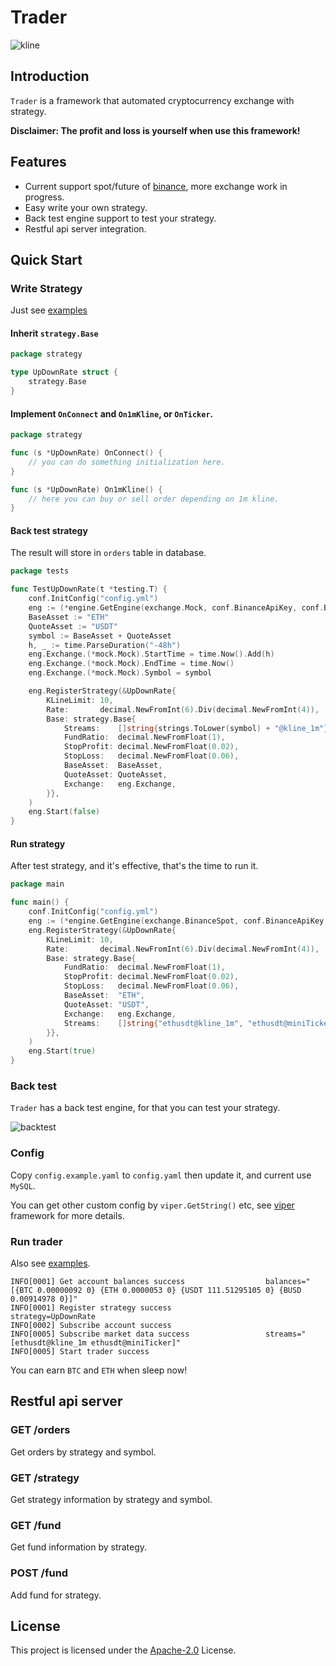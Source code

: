 # Trader

![kline](https://raw.githubusercontent.com/long2ice/trader/master/images/kline.png)

## Introduction

`Trader` is a framework that automated cryptocurrency exchange with strategy.

**Disclaimer: The profit and loss is yourself when use this framework!**

## Features

- Current support spot/future of [binance](https://www.binance.com/), more exchange work in progress.
- Easy write your own strategy.
- Back test engine support to test your strategy.
- Restful api server integration.

## Quick Start

### Write Strategy

Just see [examples](https://github.com/long2ice/trader/tree/main/examples)

#### Inherit `strategy.Base`

```go
package strategy

type UpDownRate struct {
	strategy.Base
}
```

#### Implement `OnConnect` and `On1mKline`, or `OnTicker`.

```go
package strategy

func (s *UpDownRate) OnConnect() {
	// you can do something initialization here.
}

func (s *UpDownRate) On1mKline() {
	// here you can buy or sell order depending on 1m kline.
}
```

#### Back test strategy

The result will store in `orders` table in database.

```go
package tests

func TestUpDownRate(t *testing.T) {
	conf.InitConfig("config.yml")
	eng := (*engine.GetEngine(exchange.Mock, conf.BinanceApiKey, conf.BinanceApiSecret)).(*engine.Mock)
	BaseAsset := "ETH"
	QuoteAsset := "USDT"
	symbol := BaseAsset + QuoteAsset
	h, _ := time.ParseDuration("-48h")
	eng.Exchange.(*mock.Mock).StartTime = time.Now().Add(h)
	eng.Exchange.(*mock.Mock).EndTime = time.Now()
	eng.Exchange.(*mock.Mock).Symbol = symbol

	eng.RegisterStrategy(&UpDownRate{
		KLineLimit: 10,
		Rate:       decimal.NewFromInt(6).Div(decimal.NewFromInt(4)),
		Base: strategy.Base{
			Streams:    []string{strings.ToLower(symbol) + "@kline_1m"},
			FundRatio:  decimal.NewFromFloat(1),
			StopProfit: decimal.NewFromFloat(0.02),
			StopLoss:   decimal.NewFromFloat(0.06),
			BaseAsset:  BaseAsset,
			QuoteAsset: QuoteAsset,
			Exchange:   eng.Exchange,
		}},
	)
	eng.Start(false)
}
```

#### Run strategy

After test strategy, and it's effective, that's the time to run it.

```go
package main

func main() {
	conf.InitConfig("config.yml")
	eng := (*engine.GetEngine(exchange.BinanceSpot, conf.BinanceApiKey, conf.BinanceApiSecret)).(*engine.Engine)
	eng.RegisterStrategy(&UpDownRate{
		KLineLimit: 10,
		Rate:       decimal.NewFromInt(6).Div(decimal.NewFromInt(4)),
		Base: strategy.Base{
			FundRatio:  decimal.NewFromFloat(1),
			StopProfit: decimal.NewFromFloat(0.02),
			StopLoss:   decimal.NewFromFloat(0.06),
			BaseAsset:  "ETH",
			QuoteAsset: "USDT",
			Exchange:   eng.Exchange,
			Streams:    []string{"ethusdt@kline_1m", "ethusdt@miniTicker"},
		}},
	)
	eng.Start(true)
}
```

### Back test

`Trader` has a back test engine, for that you can test your strategy.

![backtest](https://raw.githubusercontent.com/long2ice/trader/master/images/backtest.png?raw=true)

### Config

Copy `config.example.yaml` to `config.yaml` then update it, and current use `MySQL`.

You can get other custom config by `viper.GetString()` etc, see [viper](https://github.com/spf13/viper) framework for
more details.

### Run trader

Also see [examples](https://github.com/long2ice/trader/tree/main/examples).

```shell
INFO[0001] Get account balances success                  balances="[{BTC 0.00000092 0} {ETH 0.0000053 0} {USDT 111.51295105 0} {BUSD 0.00914978 0}]"
INFO[0001] Register strategy success                     strategy=UpDownRate
INFO[0002] Subscribe account success                    
INFO[0005] Subscribe market data success                 streams="[ethusdt@kline_1m ethusdt@miniTicker]"
INFO[0005] Start trader success   
```

You can earn `BTC` and `ETH` when sleep now!

## Restful api server

### GET /orders

Get orders by strategy and symbol.

### GET /strategy

Get strategy information by strategy and symbol.

### GET /fund

Get fund information by strategy.

### POST /fund

Add fund for strategy.

## License

This project is licensed under the
[Apache-2.0](https://github.com/long2ice/trader/blob/master/LICENSE) License.